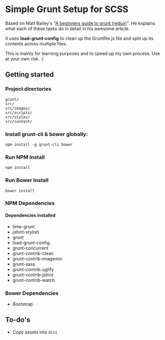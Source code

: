 # Simple Grunt Setup for SCSS

Based on Matt Bailey's "[A beginners guide to grunt (redux)](http://mattbailey.io/a-beginners-guide-to-grunt-redux/)". He explains what each of these tasks do in detail in his awesome article.

It uses **load-grunt-config** to clean up the Gruntfile.js file and split up its contents across multiple files.

This is mainly for learning purposes and to speed up my own process. Use at your own risk. :)

## Getting started

### Project directories
	grunt/
	src/
	src/images/
	src/scripts/
	src/styles/
	src/content/

### Install grunt-cli & bower globally:
`npm install -g grunt-cli bower`

### Run NPM Install
`npm install`

### Run Bower Install
`bower install`

### NPM Dependencies

#### Dependencies installed
- time-grunt
- jshint-stylish
- grunt
- load-grunt-config 
- grunt-concurrent 
- grunt-contrib-clean 
- grunt-contrib-imagemin 
- grunt-sass 
- grunt-contrib-uglify 
- grunt-contrib-jshint 
- grunt-contrib-watch

### Bower Dependencies
- Bootstrap

## To-do's
- Copy assets into `dist`